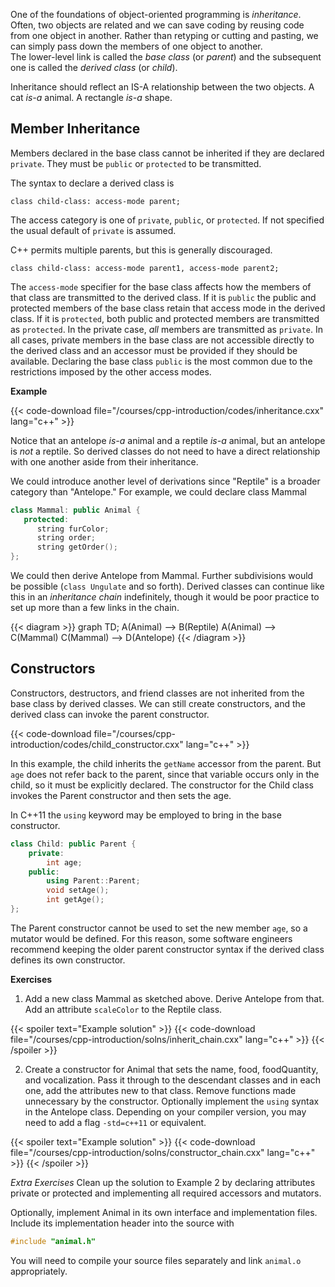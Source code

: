 One of the foundations of object-oriented programming is _inheritance_.  Often, two objects are related and we can save coding by reusing code from one object in another.  Rather than retyping or cutting and pasting, we can simply pass down the members of one object to another.  
The lower-level link is called the _base class_ (or _parent_) and the subsequent one is called the _derived class_ (or _child_).  

Inheritance should reflect an IS-A relationship between the two objects.  A cat _is-a_ animal.  A rectangle _is-a_ shape.  

## Member Inheritance

Members declared in the base class cannot be inherited if they are declared `private`.  They must be `public` or `protected` to be transmitted.

The syntax to declare a derived class is
```no-highlight
class child-class: access-mode parent;
```
The access category is one of `private`, `public`, or `protected`.  If not specified the usual default of `private` is assumed.  

C++ permits multiple parents, but this is generally discouraged.
```no-highlight
class child-class: access-mode parent1, access-mode parent2;
```
The `access-mode` specifier for the base class affects how the members of that class are transmitted to the derived class. If it is `public` the public and protected members of the base class retain that access mode in the derived class.  If it is `protected`, both public and protected members are transmitted as `protected`.  In the private case, _all_ members are transmitted as `private`.  In all cases, private members in the base class are not accessible directly to the derived class and an accessor must be provided if they should be available.  Declaring the base class `public` is the most common due to the restrictions imposed by the other access modes.

**Example**

{{< code-download file="/courses/cpp-introduction/codes/inheritance.cxx" lang="c++" >}}

Notice that an antelope _is-a_ animal and a reptile _is-a_ animal, but an antelope is *not* a reptile.  So derived classes do not need to have a direct relationship with one another aside from their inheritance.

We could introduce another level of derivations since "Reptile" is a broader category than "Antelope."  For example, we could declare class Mammal
```c++
class Mammal: public Animal {
   protected:
      string furColor;
      string order;
      string getOrder();
};
```

We could then derive Antelope from Mammal.  Further subdivisions would be possible (`class Ungulate` and so forth).
Derived classes can continue like this in an _inheritance chain_ indefinitely, though it would be poor practice to set up more than a few links in the chain.   

{{< diagram >}}
graph TD;
A(Animal) --> B(Reptile)
A(Animal) --> C(Mammal)
C(Mammal) --> D(Antelope)
{{< /diagram >}}

## Constructors

Constructors, destructors, and friend classes are not inherited from the base class by derived classes.  We can still create constructors, and the derived class can invoke the parent constructor.

{{< code-download file="/courses/cpp-introduction/codes/child_constructor.cxx" lang="c++" >}}

In this example, the child inherits the `getName` accessor from the parent.
But `age` does not refer back to the parent, since that variable occurs only in the child, so it must be explicitly declared.
The constructor for the Child class invokes the Parent constructor and then sets the age.  

In C++11 the `using` keyword may be employed to bring in the base constructor.
```c++
class Child: public Parent {
    private:
        int age;
    public:
        using Parent::Parent;
        void setAge();
        int getAge();
};
```

The Parent constructor cannot be used to set the new member `age`, so a mutator would be defined.  For this reason, some software engineers recommend keeping the older parent constructor syntax if the derived class defines its own constructor.

**Exercises**

1. Add a new class Mammal as sketched above.  Derive Antelope from that. Add an attribute `scaleColor` to the Reptile class.

{{< spoiler text="Example solution" >}}
{{< code-download file="/courses/cpp-introduction/solns/inherit_chain.cxx" lang="c++" >}}
{{< /spoiler >}}

2. Create a constructor for Animal that sets the name, food, foodQuantity, and vocalization.  Pass it through to the descendant classes and in each one, add the attributes new to that class.  Remove functions made unnecessary by the constructor.  Optionally implement the `using` syntax in the Antelope class.  Depending on your compiler version, you may need to add a flag `-std=c++11` or equivalent.

{{< spoiler text="Example solution" >}}
{{< code-download file="/courses/cpp-introduction/solns/constructor_chain.cxx" lang="c++" >}}
{{< /spoiler >}}

*Extra Exercises*
Clean up the solution to Example 2 by declaring attributes private or protected and implementing all required accessors and mutators.  

Optionally, implement Animal in its own interface and implementation files.  Include its implementation header into the source with 
```c++
#include "animal.h"
```
You will need to compile your source files separately and link `animal.o` appropriately.
